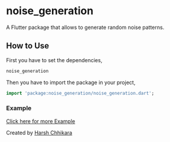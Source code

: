 # noise_generation

A Flutter package that allows to generate random noise patterns.

## How to Use

First you have to set the dependencies,
```dart
noise_generation
```
Then you have to import the package in your project,
```dart
import 'package:noise_generation/noise_generation.dart';
```
### Example
[Click here for more Example](https://github.com/HarshChhikara/noise-generation/blob/main/example/noiseexample.dart)

Created by [Harsh Chhikara](https://www.linkedin.com/in/harsh-chhikara-191a84175/)